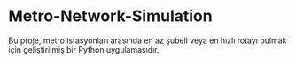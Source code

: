 # Metro-Network-Simulation
Bu proje, metro istasyonları arasında en az şubeli veya en hızlı rotayı bulmak için geliştirilmiş bir Python uygulamasıdır.
